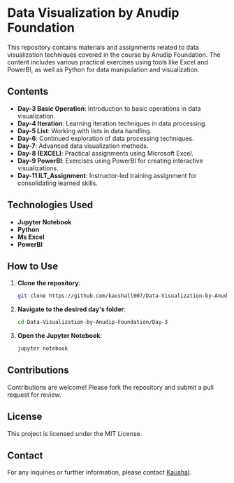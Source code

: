 
# Data Visualization by Anudip Foundation

This repository contains materials and assignments related to data visualization techniques covered in the course by Anudip Foundation. The content includes various practical exercises using tools like Excel and PowerBI, as well as Python for data manipulation and visualization.

## Contents

- **Day-3 Basic Operation**: Introduction to basic operations in data visualization.
- **Day-4 Iteration**: Learning iteration techniques in data processing.
- **Day-5 List**: Working with lists in data handling.
- **Day-6**: Continued exploration of data processing techniques.
- **Day-7**: Advanced data visualization methods.
- **Day-8 (EXCEL)**: Practical assignments using Microsoft Excel.
- **Day-9 PowerBI**: Exercises using PowerBI for creating interactive visualizations.
- **Day-11 ILT_Assignment**: Instructor-led training assignment for consolidating learned skills.

## Technologies Used

- **Jupyter Notebook**
- **Python**
- **Ms Excel**
- **PowerBI**

## How to Use

1. **Clone the repository**:
   ```bash
   git clone https://github.com/kaushall007/Data-Visualization-by-Anudip-Foundation.git
   ```
2. **Navigate to the desired day's folder**:
   ```bash
   cd Data-Visualization-by-Anudip-Foundation/Day-3
   ```
3. **Open the Jupyter Notebook**:
   ```bash
   jupyter notebook
   ```

## Contributions

Contributions are welcome! Please fork the repository and submit a pull request for review.

## License

This project is licensed under the MIT License.

## Contact

For any inquiries or further information, please contact [Kaushal](https://github.com/kaushall007).

